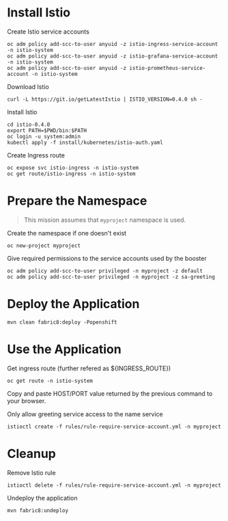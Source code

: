 # Install Istio

Create Istio service accounts
```
oc adm policy add-scc-to-user anyuid -z istio-ingress-service-account -n istio-system
oc adm policy add-scc-to-user anyuid -z istio-grafana-service-account -n istio-system
oc adm policy add-scc-to-user anyuid -z istio-prometheus-service-account -n istio-system
```

Download Istio
```
curl -L https://git.io/getLatestIstio | ISTIO_VERSION=0.4.0 sh -
```

Install Istio
```
cd istio-0.4.0
export PATH=$PWD/bin:$PATH
oc login -u system:admin
kubectl apply -f install/kubernetes/istio-auth.yaml
```

Create Ingress route
```
oc expose svc istio-ingress -n istio-system
oc get route/istio-ingress -n istio-system
```

# Prepare the Namespace

> This mission assumes that `myproject` namespace is used.

Create the namespace if one doesn't exist
```
oc new-project myproject
```

Give required permissions to the service accounts used by the booster
```
oc adm policy add-scc-to-user privileged -n myproject -z default
oc adm policy add-scc-to-user privileged -n myproject -z sa-greeting
```

# Deploy the Application

```
mvn clean fabric8:deploy -Popenshift
```

# Use the Application

Get ingress route (further refered as ${INGRESS_ROUTE})
```
oc get route -n istio-system
```

Copy and paste HOST/PORT value returned by the previous command to your browser.

Only allow greeting service access to the name service
```
istioctl create -f rules/rule-require-service-account.yml -n myproject
```

# Cleanup

Remove Istio rule
```
istioctl delete -f rules/rule-require-service-account.yml -n myproject
```

Undeploy the application
```
mvn fabric8:undeploy
```
